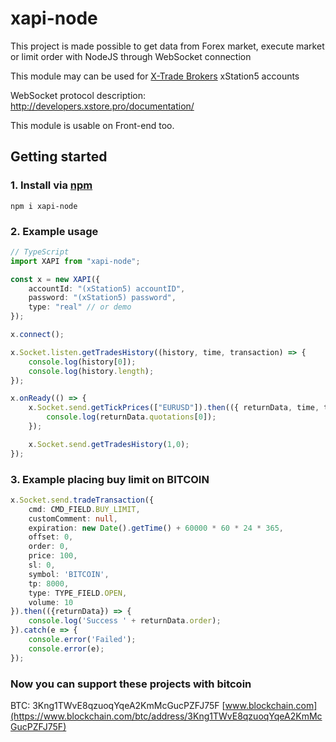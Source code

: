 # xapi-node

This project is made possible to get data from Forex market, execute market or limit order with NodeJS through WebSocket connection

This module may can be used for [X-Trade Brokers](https://www.xtb.com/en) xStation5 accounts

WebSocket protocol description: http://developers.xstore.pro/documentation/

This module is usable on Front-end too.

## Getting started

### 1. Install via [npm](https://www.npmjs.com/package/xapi-node)

```
npm i xapi-node
```

### 2. Example usage
```ts
// TypeScript
import XAPI from "xapi-node";

const x = new XAPI({
	accountId: "(xStation5) accountID",
	password: "(xStation5) password",
	type: "real" // or demo
});

x.connect();

x.Socket.listen.getTradesHistory((history, time, transaction) => {
	console.log(history[0]);
	console.log(history.length);
});

x.onReady(() => {
	x.Socket.send.getTickPrices(["EURUSD"]).then(({ returnData, time, transaction }) => {
		console.log(returnData.quotations[0]);
	});

	x.Socket.send.getTradesHistory(1,0);
});
```

### 3. Example placing buy limit on BITCOIN
```ts
x.Socket.send.tradeTransaction({
	cmd: CMD_FIELD.BUY_LIMIT,
	customComment: null,
	expiration: new Date().getTime() + 60000 * 60 * 24 * 365,
	offset: 0,
	order: 0,
	price: 100,
	sl: 0,
	symbol: 'BITCOIN',
	tp: 8000,
	type: TYPE_FIELD.OPEN,
	volume: 10
}).then(({returnData}) => {
	console.log('Success ' + returnData.order);
}).catch(e => {
	console.error('Failed');
	console.error(e);
});
```

### Now you can support these projects with bitcoin
BTC: 3Kng1TWvE8qzuoqYqeA2KmMcGucPZFJ75F [www.blockchain.com](https://www.blockchain.com/btc/address/3Kng1TWvE8qzuoqYqeA2KmMcGucPZFJ75F)
